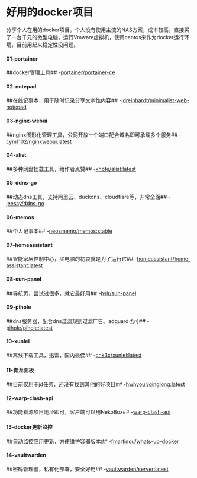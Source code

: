 # 好用的docker项目
分享个人在用的docker项目。个人没有使用主流的NAS方案，成本较高。直接买了一台千元的微型电脑，运行Vmware虚拟机，使用centos来作为docker运行环境，目前用起来稳定性没问题。
<h4>01-portainer</h4>

##docker管理工具## 
-[portainer/portainer-ce](https://docs.portainer.io/start/install-ce/server/docker/linux)

<h4>02-notepad</h4>

##在线记事本，用于随时记录分享文字性内容## 
-[jdreinhardt/minimalist-web-notepad](https://blog.mallocx.com/Docker%E9%83%A8%E7%BD%B2Minimalist-web-notepad.html#minimalist-web-notepad%E7%9A%84%E5%AE%89%E8%A3%85%E4%B8%8E%E9%85%8D%E7%BD%AE/)
   
<h4>03-nginx-webui</h4>
    
##nginx图形化管理工具，公网开放一个端口配合域名即可承载多个服务## 
-[cym1102/nginxwebui:latest](https://www.nginxwebui.cn/)

<h4>04-alist</h4>

##多种网盘挂载工具，给作者点赞## 
-[xhofe/alist:latest](https://alist.nn.ci/zh/)


<h4>05-ddns-go</h4>

##动态dns工具，支持阿里云、duckdns、cloudflare等，非常全面## 
-[jeessy/ddns-go](https://github.com/jeessy2/ddns-go?tab=readme-ov-file#docker%E4%B8%AD%E4%BD%BF%E7%94%A8/)

<h4>06-memos</h4>
    
##个人记事本## 
-[neosmemo/memos:stable](https://www.usememos.com/docs/install/self-hosting)

<h4>07-homeassistant</h4>
    
##智能家居控制中心，买电脑的初衷就是为了运行它## 
-[homeassistant/home-assistant:latest](https://www.cnblogs.com/isit/p/17043428.html)

<h4>08-sun-panel</h4>
    
##导航页，尝试过很多，就它最好用## 
-[hslr/sun-panel](https://doc.sun-panel.top/zh_cn/usage/quick_deploy.html)

<h4>09-pihole</h4>
    
##dns服务器，配合dns过滤规则过滤广告。adguard也可## 
-[pihole/pihole:latest](https://github.com/pi-hole/docker-pi-hole/)

<h4>10-xunlei</h4>
    
##离线下载工具，迅雷，国内最佳## 
-[cnk3x/xunlei:latest](https://github.com/cnk3x/xunlei)

<h4>11-青龙面板</h4>
    
##目前仅用于jd任务，还没有找到其他的好项目## 
-[hwhyour/qinglong:latest](https://github.com/whyour/qinglong)


<h4>12-warp-clash-api</h4>
    
##功能看源项目地址即可，客户端可以用NekoBox## 
-[warp-clash-api](https://github.com/vvbbnn00/WARP-Clash-API)

<h4>13-docker更新监控</h4>
    
##自动监控应用更新，方便维护容器版本## 
-[fmartinou/whats-up-docker](https://fmartinou.github.io/whats-up-docker/#/quickstart/)

<h4>14-vaultwarden</h4>
    
##密码管理器，私有化部署，安全好用## 
-[vaultwarden/server:latest](https://github.com/dani-garcia/vaultwarden)



























